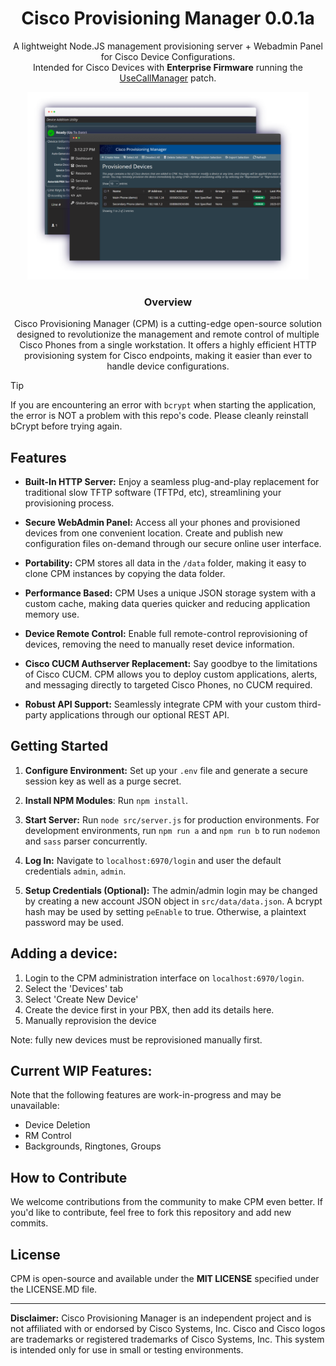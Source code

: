<h1 align="center" style="text-align: center;">Cisco Provisioning Manager 0.0.1a</h1>
<p align="center" style="text-align: center;">A lightweight Node.JS management provisioning server + Webadmin Panel for Cisco Device Configurations. <br/>
  Intended for Cisco Devices with <b>Enterprise Firmware</b> running the <a href="https://github.com/usecallmanagernz/patches">UseCallManager</a> patch.</p>


<div style="text-align: center;">
<img src="image1.png" alt="CPM Dashboard" style="max-height: 300px; text-align: center;">
</div>
<h3 align="center" style="text-align: center">Overview</h3>
<p align="center" style="text-align: center;">
Cisco Provisioning Manager (CPM) is a cutting-edge open-source solution designed to revolutionize the management and remote control of multiple Cisco Phones from a single workstation. It offers a highly efficient HTTP provisioning system for Cisco endpoints, making it easier than ever to handle device configurations.
</p>

> [!TIP]
> If you are encountering an error with ``bcrypt`` when starting the application, the error is NOT a problem with this repo's code. Please cleanly reinstall bCrypt before trying again.
> 
## Features
- **Built-In HTTP Server:** Enjoy a seamless plug-and-play replacement for traditional slow TFTP software (TFTPd, etc), streamlining your provisioning process.

- **Secure WebAdmin Panel:** Access all your phones and provisioned devices from one convenient location. Create and publish new configuration files on-demand through our secure online user interface.

- **Portability:** CPM stores all data in the ``/data`` folder, making it easy to clone CPM instances by copying the data folder.

- **Performance Based:** CPM Uses a unique JSON storage system with a custom cache, making data queries quicker and reducing application memory use.

- **Device Remote Control:** Enable full remote-control reprovisioning of devices, removing the need to manually reset device information.

- **Cisco CUCM Authserver Replacement:** Say goodbye to the limitations of Cisco CUCM. CPM allows you to deploy custom applications, alerts, and messaging directly to targeted Cisco Phones, no CUCM required.

- **Robust API Support:** Seamlessly integrate CPM with your custom third-party applications through our optional REST API.

## Getting Started
1. **Configure Environment:** Set up your `.env` file and generate a secure session key as well as a purge secret. 

2. **Install NPM Modules**: Run ``npm install``.
4. **Start Server:** Run ``node src/server.js`` for production environments. For development environments, run ``npm run a`` and ``npm run b`` to run ``nodemon`` and ``sass`` parser concurrently.

2. **Log In:** Navigate to `localhost:6970/login` and user the default credentials ``admin``, ``admin``.

3. **Setup Credentials (Optional):** The admin/admin login may be changed by creating a new account JSON object in ``src/data/data.json``. A bcrypt hash may be used by setting ``peEnable`` to true. Otherwise, a plaintext password may be used.

## Adding a device:
1. Login to the CPM administration interface on ``localhost:6970/login``.
2. Select the 'Devices' tab
3. Select 'Create New Device'
4. Create the device first in your PBX, then add its details here.
5. Manually reprovision the device

Note: fully new devices must be reprovisioned manually first. 

## Current WIP Features:
Note that the following features are work-in-progress and may be unavailable:
- Device Deletion
- RM Control
- Backgrounds, Ringtones, Groups

## How to Contribute
We welcome contributions from the community to make CPM even better. If you'd like to contribute, feel free to fork this repository and add new commits.

## License
CPM is open-source and available under the **MIT LICENSE** specified under the LICENSE.MD file.

---

**Disclaimer:** Cisco Provisioning Manager is an independent project and is not affiliated with or endorsed by Cisco Systems, Inc. Cisco and Cisco logos are trademarks or registered trademarks of Cisco Systems, Inc. This system is intended only for use in small or testing environments.
